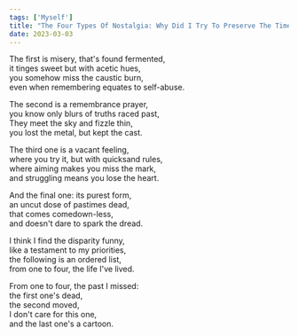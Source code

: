 ```yaml
---
tags: ['Myself']
title: "The Four Types Of Nostalgia: Why Did I Try To Preserve The Timeline?"
date: 2023-03-03
---
```


The first is misery, that's found fermented,  
it tinges sweet but with acetic hues,  
you somehow miss the caustic burn,  
even when remembering equates to self-abuse.

The second is a remembrance prayer,  
you know only blurs of truths raced past,  
They meet the sky and fizzle thin,  
you lost the metal, but kept the cast.

The third one is a vacant feeling,  
where you try it, but with quicksand rules,  
where aiming makes you miss the mark,  
and struggling means you lose the heart.

And the final one: its purest form,  
an uncut dose of pastimes dead,  
that comes comedown-less,  
and doesn't dare to spark the dread.

I think I find the disparity funny,  
like a testament to my priorities,  
the following is an ordered list,  
from one to four, the life I've lived.

From one to four, the past I missed:  
the first one's dead,  
the second moved,  
I don't care for this one,  
and the last one's a cartoon.
